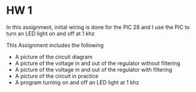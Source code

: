 # HW 1
<p> In this assignment, initial wiring is done for the PIC 28 and I use the PIC to turn an LED light on and off at 1 khz </p>

<p> This Assignment includes the following </p>
<ul>
<li> A picture of the circuit diagram </li>
<li> A picture of the voltage in and out of the regulator without filtering </li>
<li> A picture of the voltage in and out of the regulator with filtering </li>
<li> A picture of the circuit in practice </li>
<li> A program turning on and off an LED light at 1 khz </li>
</ul>
